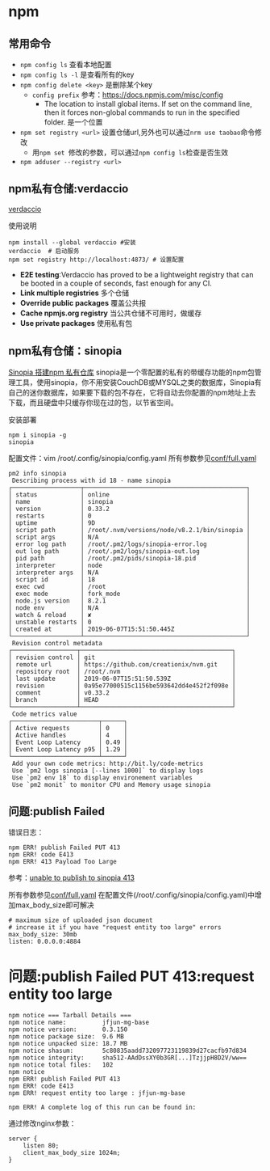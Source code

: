 # npm

## 常用命令
- `npm config ls` 查看本地配置
- `npm config ls -l` 是查看所有的key
- `npm config delete <key>` 是删除某个key
    + `config prefix` 参考：https://docs.npmjs.com/misc/config
        * The location to install global items. If set on the command line, then it forces non-global commands to run in the specified folder. 是一个位置
- `npm set registry <url>` 设置仓储url,另外也可以通过`nrm use taobao`命令修改
    + 用`npm set `修改的参数，可以通过`npm config ls`检查是否生效
- `npm adduser --registry <url>` 


## npm私有仓储:verdaccio
[verdaccio](https://www.npmjs.com/package/verdaccio)

使用说明
```
npm install --global verdaccio #安装
verdaccio  # 启动服务
npm set registry http://localhost:4873/ # 设置配置
```

- **E2E testing**:Verdaccio has proved to be a lightweight registry that can be booted in a couple of seconds, fast enough for any CI.
- **Link multiple registries** 多个仓储
- **Override public packages** 覆盖公共报
- **Cache npmjs.org registry** 当公共仓储不可用时，做缓存
- **Use private packages** 使用私有包

## npm私有仓储：sinopia
[Sinopia 搭建npm 私有仓库](https://juejin.im/post/5c2712355188255e9b621c48)
sinopia是一个零配置的私有的带缓存功能的npm包管理工具，使用sinopia，你不用安装CouchDB或MYSQL之类的数据库，Sinopia有自己的迷你数据库，如果要下载的包不存在，它将自动去你配置的npm地址上去下载，而且硬盘中只缓存你现在过的包，以节省空间。

安装部署
```
npm i sinopia -g
sinopia
```
配置文件：vim /root/.config/sinopia/config.yaml
所有参数参见[conf/full.yaml](https://github.com/rlidwka/sinopia/blob/3f55fb4c0c6685e8b22796cce7b523bdbfb4019e/conf/full.yaml)

```
pm2 info sinopia
 Describing process with id 18 - name sinopia
┌───────────────────┬─────────────────────────────────────────────┐
│ status            │ online                                      │
│ name              │ sinopia                                     │
│ version           │ 0.33.2                                      │
│ restarts          │ 0                                           │
│ uptime            │ 9D                                          │
│ script path       │ /root/.nvm/versions/node/v8.2.1/bin/sinopia │
│ script args       │ N/A                                         │
│ error log path    │ /root/.pm2/logs/sinopia-error.log           │
│ out log path      │ /root/.pm2/logs/sinopia-out.log             │
│ pid path          │ /root/.pm2/pids/sinopia-18.pid              │
│ interpreter       │ node                                        │
│ interpreter args  │ N/A                                         │
│ script id         │ 18                                          │
│ exec cwd          │ /root                                       │
│ exec mode         │ fork_mode                                   │
│ node.js version   │ 8.2.1                                       │
│ node env          │ N/A                                         │
│ watch & reload    │ ✘                                           │
│ unstable restarts │ 0                                           │
│ created at        │ 2019-06-07T15:51:50.445Z                    │
└───────────────────┴─────────────────────────────────────────────┘
 Revision control metadata
┌──────────────────┬──────────────────────────────────────────┐
│ revision control │ git                                      │
│ remote url       │ https://github.com/creationix/nvm.git    │
│ repository root  │ /root/.nvm                               │
│ last update      │ 2019-06-07T15:51:50.539Z                 │
│ revision         │ 0a95e77000515c1156be593642dd4e452f2f098e │
│ comment          │ v0.33.2                                  │
│ branch           │ HEAD                                     │
└──────────────────┴──────────────────────────────────────────┘
 Code metrics value
┌────────────────────────┬──────┐
│ Active requests        │ 0    │
│ Active handles         │ 4    │
│ Event Loop Latency     │ 0.49 │
│ Event Loop Latency p95 │ 1.29 │
└────────────────────────┴──────┘
 Add your own code metrics: http://bit.ly/code-metrics
 Use `pm2 logs sinopia [--lines 1000]` to display logs
 Use `pm2 env 18` to display environement variables
 Use `pm2 monit` to monitor CPU and Memory usage sinopia
```


## 问题:publish Failed
错误日志：
```
npm ERR! publish Failed PUT 413
npm ERR! code E413
npm ERR! 413 Payload Too Large
```
参考：[unable to publish to sinopia 413](https://github.com/rlidwka/sinopia/issues/83)

所有参数参见[conf/full.yaml](https://github.com/rlidwka/sinopia/blob/3f55fb4c0c6685e8b22796cce7b523bdbfb4019e/conf/full.yaml)
在配置文件(/root/.config/sinopia/config.yaml)中增加max_body_size即可解决
```
# maximum size of uploaded json document
# increase it if you have "request entity too large" errors
max_body_size: 30mb
listen: 0.0.0.0:4884
```


# 问题:publish Failed PUT 413:request entity too large
```
npm notice === Tarball Details ===
npm notice name:          jfjun-mg-base
npm notice version:       0.3.150
npm notice package size:  9.6 MB
npm notice unpacked size: 18.7 MB
npm notice shasum:        5c80835aadd732097723119839d27cacfb97d834
npm notice integrity:     sha512-AAdDssXY0b3GR[...]TzjjpH8D2V/ww==
npm notice total files:   102
npm notice
npm ERR! publish Failed PUT 413
npm ERR! code E413
npm ERR! request entity too large : jfjun-mg-base

npm ERR! A complete log of this run can be found in:
```
通过修改nginx参数：
```
server {
    listen 80;
    client_max_body_size 1024m;
}
```

